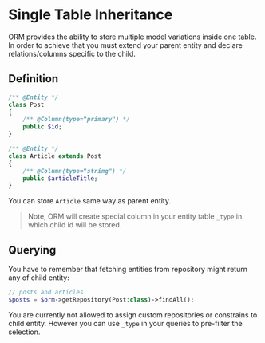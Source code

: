 # Single Table Inheritance
ORM provides the ability to store multiple model variations inside one table. In order to achieve that you must extend your parent entity
and declare relations/columns specific to the child.

## Definition

```php
/** @Entity */
class Post 
{
    /** @Column(type="primary") */
    public $id;
}

/** @Entity */
class Article extends Post
{
    /** @Column(type="string") */
    public $articleTitle;
}
```

You can store `Article` same way as parent entity.

> Note, ORM will create special column in your entity table `_type` in which child id will be stored.

## Querying
You have to remember that fetching entities from repository might return any of child entity:

```php
// posts and articles
$posts = $orm->getRepository(Post:class)->findAll();
```

You are currently not allowed to assign custom repositories or constrains to child entity. However you can use `_type` in your queries to pre-filter the selection.
